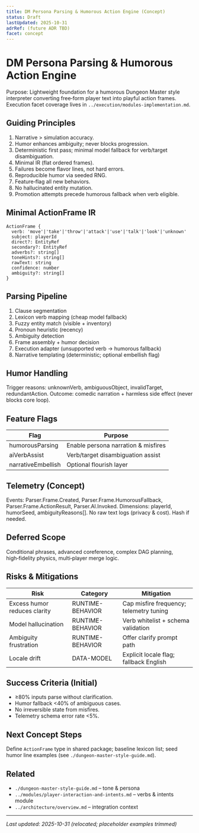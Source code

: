 ```yaml
---
title: DM Persona Parsing & Humorous Action Engine (Concept)
status: Draft
lastUpdated: 2025-10-31
adrRef: (future ADR TBD)
facet: concept
---
```


# DM Persona Parsing & Humorous Action Engine

Purpose: Lightweight foundation for a humorous Dungeon Master style interpreter converting free‑form player text into playful action frames. Execution facet coverage lives in `../execution/modules-implementation.md`.

## Guiding Principles

1. Narrative > simulation accuracy.
2. Humor enhances ambiguity; never blocks progression.
3. Deterministic first pass; minimal model fallback for verb/target disambiguation.
4. Minimal IR (flat ordered frames).
5. Failures become flavor lines, not hard errors.
6. Reproducible humor via seeded RNG.
7. Feature‑flag all new behaviors.
8. No hallucinated entity mutation.
9. Promotion attempts precede humorous fallback when verb eligible.

## Minimal ActionFrame IR

```
ActionFrame {
  verb: 'move'|'take'|'throw'|'attack'|'use'|'talk'|'look'|'unknown'
  subject: playerId
  direct?: EntityRef
  secondary?: EntityRef
  adverbs?: string[]
  toneHints?: string[]
  rawText: string
  confidence: number
  ambiguity?: string[]
}
```

## Parsing Pipeline

1. Clause segmentation
2. Lexicon verb mapping (cheap model fallback)
3. Fuzzy entity match (visible + inventory)
4. Pronoun heuristic (recency)
5. Ambiguity detection
6. Frame assembly + humor decision
7. Execution adapter (unsupported verb → humorous fallback)
8. Narrative templating (deterministic; optional embellish flag)

## Humor Handling

Trigger reasons: unknownVerb, ambiguousObject, invalidTarget, redundantAction.
Outcome: comedic narration + harmless side effect (never blocks core loop).

## Feature Flags

| Flag               | Purpose                             |
| ------------------ | ----------------------------------- |
| humorousParsing    | Enable persona narration & misfires |
| aiVerbAssist       | Verb/target disambiguation assist   |
| narrativeEmbellish | Optional flourish layer             |

## Telemetry (Concept)

Events: Parser.Frame.Created, Parser.Frame.HumorousFallback, Parser.Frame.ActionResult, Parser.AI.Invoked.
Dimensions: playerId, humorSeed, ambiguityReasons[]. No raw text logs (privacy & cost). Hash if needed.

## Deferred Scope

Conditional phrases, advanced coreference, complex DAG planning, high‑fidelity physics, multi‑player merge logic.

## Risks & Mitigations

| Risk                         | Category         | Mitigation                              |
| ---------------------------- | ---------------- | --------------------------------------- |
| Excess humor reduces clarity | RUNTIME-BEHAVIOR | Cap misfire frequency; telemetry tuning |
| Model hallucination          | RUNTIME-BEHAVIOR | Verb whitelist + schema validation      |
| Ambiguity frustration        | RUNTIME-BEHAVIOR | Offer clarify prompt path               |
| Locale drift                 | DATA-MODEL       | Explicit locale flag; fallback English  |

## Success Criteria (Initial)

- ≥80% inputs parse without clarification.
- Humor fallback <40% of ambiguous cases.
- No irreversible state from misfires.
- Telemetry schema error rate <5%.

## Next Concept Steps

Define `ActionFrame` type in shared package; baseline lexicon list; seed humor line examples (see `./dungeon-master-style-guide.md`).

## Related

- `./dungeon-master-style-guide.md` – tone & persona
- `../modules/player-interaction-and-intents.md` – verbs & intents module
- `../architecture/overview.md` – integration context

---

_Last updated: 2025-10-31 (relocated; placeholder examples trimmed)_
